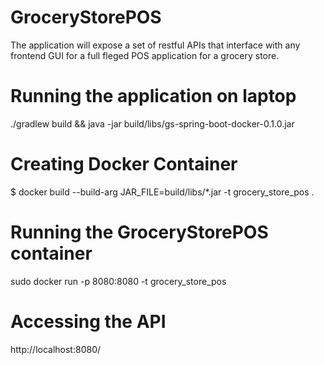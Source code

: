 # GroceryStorePOS
The application will expose a set of restful APIs that interface with any frontend GUI for a full fleged POS application for a grocery store.

# Running the application on laptop
./gradlew build && java -jar build/libs/gs-spring-boot-docker-0.1.0.jar

# Creating Docker Container
$ docker build --build-arg JAR_FILE=build/libs/*.jar -t grocery_store_pos .

# Running the GroceryStorePOS container
sudo docker run -p 8080:8080 -t grocery_store_pos

# Accessing the API
http://localhost:8080/

